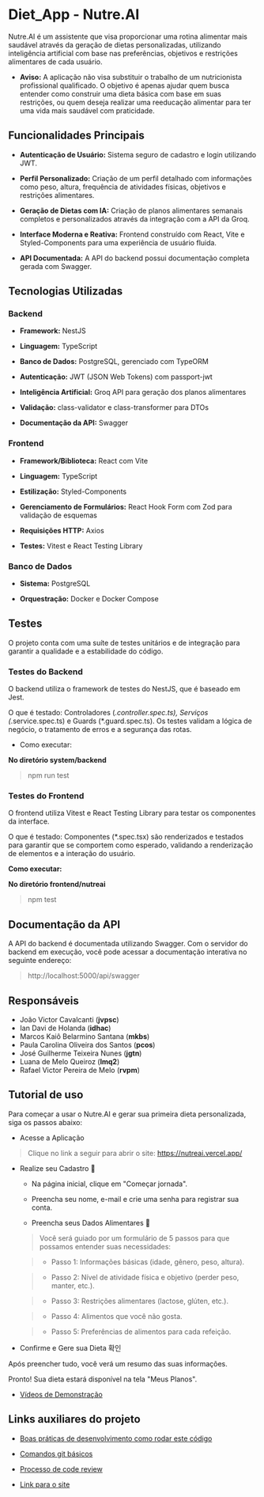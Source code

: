 # Diet_App - Nutre.AI

Nutre.AI é um assistente que visa proporcionar uma rotina alimentar mais saudável através da geração de dietas personalizadas, utilizando inteligência artificial com base nas preferências, objetivos e restrições alimentares de cada usuário.

- **Aviso:** A aplicação não visa substituir o trabalho de um nutricionista profissional qualificado. O objetivo é apenas ajudar quem busca entender como construir uma dieta básica com base em suas restrições, ou quem deseja realizar uma reeducação alimentar para ter uma vida mais saudável com praticidade.

## Funcionalidades Principais

- **Autenticação de Usuário:** Sistema seguro de cadastro e login utilizando JWT.

- **Perfil Personalizado:** Criação de um perfil detalhado com informações como peso, altura, frequência de atividades físicas, objetivos e restrições alimentares.

- **Geração de Dietas com IA:** Criação de planos alimentares semanais completos e personalizados através da integração com a API da Groq.

- **Interface Moderna e Reativa:** Frontend construído com React, Vite e Styled-Components para uma experiência de usuário fluida.

- **API Documentada:** A API do backend possui documentação completa gerada com Swagger.

## Tecnologias Utilizadas

### **Backend**

- **Framework:** NestJS

- **Linguagem:** TypeScript

- **Banco de Dados:** PostgreSQL, gerenciado com TypeORM

- **Autenticação:** JWT (JSON Web Tokens) com passport-jwt

- **Inteligência Artificial:** Groq API para geração dos planos alimentares

- **Validação:** class-validator e class-transformer para DTOs

- **Documentação da API:** Swagger

### **Frontend**

- **Framework/Biblioteca:** React com Vite

- **Linguagem:** TypeScript

- **Estilização:** Styled-Components

- **Gerenciamento de Formulários:** React Hook Form com Zod para validação de esquemas

- **Requisições HTTP:** Axios

- **Testes:** Vitest e React Testing Library

### **Banco de Dados**

- **Sistema:** PostgreSQL

- **Orquestração:** Docker e Docker Compose


## Testes

O projeto conta com uma suíte de testes unitários e de integração para garantir a qualidade e a estabilidade do código.

### **Testes do Backend**
O backend utiliza o framework de testes do NestJS, que é baseado em Jest.

O que é testado: Controladores (*.controller.spec.ts), Serviços (*.service.spec.ts) e Guards (*.guard.spec.ts). Os testes validam a lógica de negócio, o tratamento de erros e a segurança das rotas.

- Como executar:

**No diretório system/backend**
> npm run test

### **Testes do Frontend**

O frontend utiliza Vitest e React Testing Library para testar os componentes da interface.

O que é testado: Componentes (*.spec.tsx) são renderizados e testados para garantir que se comportem como esperado, validando a renderização de elementos e a interação do usuário.

**Como executar:**

**No diretório frontend/nutreai**
>npm test

## Documentação da API

A API do backend é documentada utilizando Swagger. Com o servidor do backend em execução, você pode acessar a documentação interativa no seguinte endereço:

> http://localhost:5000/api/swagger

## Responsáveis

- João Victor Cavalcanti (**jvpsc**)
- Ian Davi de Holanda (**idhac**)
- Marcos Kaiô Belarmino Santana (**mkbs**)
- Paula Carolina Oliveira dos Santos (**pcos**)
- José Guilherme Teixeira Nunes (**jgtn**)
- Luana de Melo Queiroz (**lmq2**)
- Rafael Victor Pereira de Melo (**rvpm**)

## Tutorial de uso

Para começar a usar o Nutre.AI e gerar sua primeira dieta personalizada, siga os passos abaixo:

- Acesse a Aplicação 

> Clique no link a seguir para abrir o site: https://nutreai.vercel.app/

- Realize seu Cadastro 📝

    - Na página inicial, clique em "Começar jornada".

    - Preencha seu nome, e-mail e crie uma senha para registrar sua conta.

    - Preencha seus Dados Alimentares 🍎

    > Você será guiado por um formulário de 5 passos para que possamos entender suas necessidades:

    > - Passo 1: Informações básicas (idade, gênero, peso, altura).

    > - Passo 2: Nível de atividade física e objetivo (perder peso, manter, etc.).

    > - Passo 3: Restrições alimentares (lactose, glúten, etc.).

    > - Passo 4: Alimentos que você não gosta.

    > - Passo 5: Preferências de alimentos para cada refeição.

- Confirme e Gere sua Dieta 확인

Após preencher tudo, você verá um resumo das suas informações.

Pronto! Sua dieta estará disponível na tela "Meus Planos".

- [Vídeos de Demonstração](https://www.youtube.com/watch?v=upPnV8yhURs&ab_channel=JoaoVictorPereiraSilvestreCavalcanti)

## Links auxiliares do projeto

- [Boas práticas de desenvolvimento como rodar este código](contributing.md)

- [Comandos git básicos](auxiliarReadmes/gitCommands.md)

- [Processo de code review](CODE_REVIEW.md)

- [Link para o site](https://nutreai.vercel.app/)
